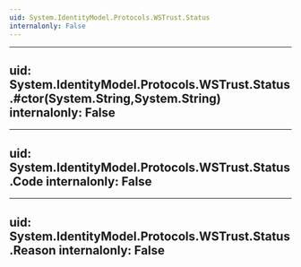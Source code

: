 ```yaml
---
uid: System.IdentityModel.Protocols.WSTrust.Status
internalonly: False
---
```


---
uid: System.IdentityModel.Protocols.WSTrust.Status.#ctor(System.String,System.String)
internalonly: False
---

---
uid: System.IdentityModel.Protocols.WSTrust.Status.Code
internalonly: False
---

---
uid: System.IdentityModel.Protocols.WSTrust.Status.Reason
internalonly: False
---
